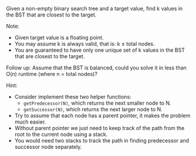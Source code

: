 Given a non-empty binary search tree and a target value, find k values in the BST that are closest to the target.

Note:
- Given target value is a floating point.
- You may assume k is always valid, that is: k ≤ total nodes.
- You are guaranteed to have only one unique set of k values in the BST that are closest to the target.

Follow up:
Assume that the BST is balanced, could you solve it in less than O(n) runtime (where n = total nodes)?

Hint:

- Consider implement these two helper functions:
    - `getPredecessor(N)`, which returns the next smaller node to N.
    - `getSuccessor(N)`, which returns the next larger node to N.
- Try to assume that each node has a parent pointer, it makes the problem much easier.
- Without parent pointer we just need to keep track of the path from the root to the current node using a stack.
- You would need two stacks to track the path in finding predecessor and successor node separately.
